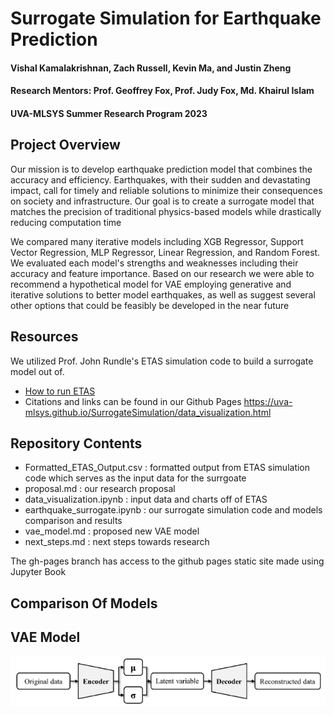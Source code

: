 # Surrogate Simulation for Earthquake Prediction

#### Vishal Kamalakrishnan, Zach Russell, Kevin Ma, and Justin Zheng
#### Research Mentors: Prof. Geoffrey Fox, Prof. Judy Fox, Md. Khairul Islam
#### UVA-MLSYS Summer Research Program 2023

## Project Overview
Our mission is to develop earthquake prediction model that combines the accuracy and efficiency. Earthquakes, with their sudden and devastating impact, call for timely and reliable solutions to minimize their consequences on society and infrastructure. Our goal is to create a surrogate model that matches the precision of traditional physics-based models while drastically reducing computation time

We compared many iterative models including XGB Regressor, Support Vector Regression, MLP Regressor, Linear Regression, and Random Forest. We evaluated each model's strengths and weaknesses including their accuracy and feature importance. Based on our research we were able to recommend a hypothetical model for VAE employing generative and iterative solutions to better model earthquakes, as well as suggest several other options that could be feasibly be developed in the near future

## Resources
We utilized Prof. John Rundle's ETAS simulation code to build a surrogate model out of. 
- [How to run ETAS](./instructions.md)
- Citations and links can be found in our Github Pages https://uva-mlsys.github.io/SurrogateSimulation/data_visualization.html

## Repository Contents
- Formatted_ETAS_Output.csv : formatted output from ETAS simulation code which serves as the input data for the surrgoate
- proposal.md : our research proposal
- data_visualization.ipynb : input data and charts off of ETAS
- earthquake_surrogate.ipynb : our surrogate simulation code and models comparison and results
- vae_model.md : proposed new VAE model
- next_steps.md : next steps towards research

The gh-pages branch has access to the github pages static site made using Jupyter Book

## Comparison Of Models

## VAE Model
![VAE Architecture Model](vae_model.png)

